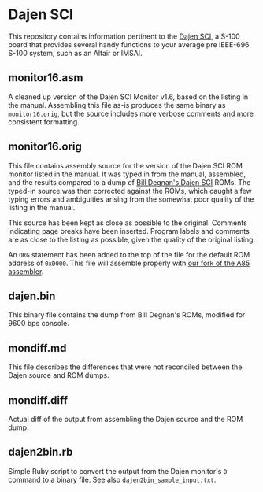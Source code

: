 Dajen SCI
=========

This repository contains information pertinent to the [Dajen SCI](https://www.glitchwrks.com/2011/11/03/dajen-sci), a S-100 board that provides several handy functions to your average pre IEEE-696 S-100 system, such as an Altair or IMSAI.

monitor16.asm
-------------

A cleaned up version of the Dajen SCI Monitor v1.6, based on the listing in the manual. Assembling this file as-is produces the same binary as `monitor16.orig`, but the source includes more verbose comments and more consistent formatting.

monitor16.orig
--------------

This file contains assembly source for the version of the Dajen SCI ROM monitor listed in the manual. It was typed in from the manual, assembled, and the results compared to a dump of [Bill Degnan's Dajen SCI](https://www.vintagecomputer.net/browse_thread.cfm?id=319) ROMs. The typed-in source was then corrected against the ROMs, which caught a few typing errors and ambiguities arising from the somewhat poor quality of the listing in the manual.

This source has been kept as close as possible to the original. Comments indicating page breaks have been inserted. Program labels and comments are as close to the listing as possible, given the quality of the original listing.

An `ORG` statement has been added to the top of the file for the default ROM address of `0xD000`. This file will assemble properly with [our fork of the A85 assembler](https://github.com/glitchwrks/a85/).

dajen.bin
---------

This binary file contains the dump from Bill Degnan's ROMs, modified for 9600 bps console.

mondiff.md
----------

This file describes the differences that were not reconciled between the Dajen source and ROM dumps.

mondiff.diff
------------

Actual diff of the output from assembling the Dajen source and the ROM dump.

dajen2bin.rb
------------

Simple Ruby script to convert the output from the Dajen monitor's `D` command to a binary file. See also `dajen2bin_sample_input.txt`.